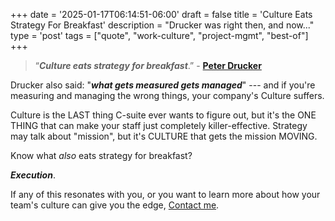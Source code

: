 +++
date = '2025-01-17T06:14:51-06:00'
draft = false
title = 'Culture Eats Strategy For Breakfast'
description = "Drucker was right then, and now..."
type = 'post'
tags = ["quote", "work-culture", "project-mgmt", "best-of"] 
+++

> “***Culture eats strategy for breakfast***.” - [**Peter Drucker**](https://en.wikipedia.org/wiki/Peter_Drucker)

Drucker also said: "***what gets measured gets managed***" --- and if you're measuring and managing the wrong things, your company's Culture suffers.  

Culture is the LAST thing C-suite ever wants to figure out, but it's the ONE THING that can make your staff just completely killer-effective. Strategy may talk about "mission", but it's CULTURE that gets the mission MOVING.

Know what *also* eats strategy for breakfast? 

***Execution***.

If any of this resonates with you, or you want to learn more about how your team's culture can give you the edge, [Contact me](https://julianwest.me/Blog/contact/).